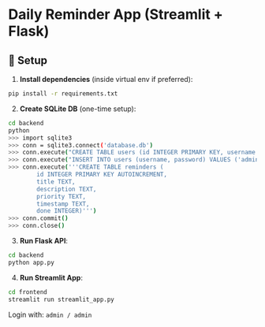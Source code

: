 
# Daily Reminder App (Streamlit + Flask)

## 🔧 Setup

1. **Install dependencies** (inside virtual env if preferred):
```bash
pip install -r requirements.txt
```

2. **Create SQLite DB** (one-time setup):
```bash
cd backend
python
>>> import sqlite3
>>> conn = sqlite3.connect('database.db')
>>> conn.execute("CREATE TABLE users (id INTEGER PRIMARY KEY, username TEXT, password TEXT);")
>>> conn.execute("INSERT INTO users (username, password) VALUES ('admin', 'admin');")
>>> conn.execute('''CREATE TABLE reminders (
        id INTEGER PRIMARY KEY AUTOINCREMENT,
        title TEXT,
        description TEXT,
        priority TEXT,
        timestamp TEXT,
        done INTEGER)''')
>>> conn.commit()
>>> conn.close()
```

3. **Run Flask API**:
```bash
cd backend
python app.py
```

4. **Run Streamlit App**:
```bash
cd frontend
streamlit run streamlit_app.py
```

Login with: `admin / admin`
